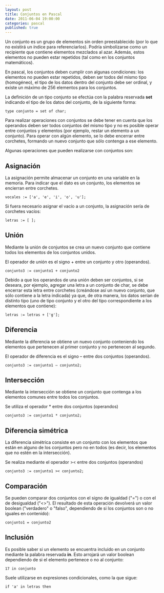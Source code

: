 ```yaml
---
layout: post
title: Conjuntos en Pascal
date: 2011-06-04 19:00:00
categories: pascal
published: true
---
```

Un conjunto es un grupo de elementos sin orden preestablecido (por lo que no existirá un índice para referenciarlos). Podría simbolizarse como un recipiente que contiene elementos mezclados al azar. Además, estos elementos no pueden estar repetidos (tal como en los conjuntos matemáticos).

En pascal, los conjuntos deben cumplir con algunas condiciones: los elementos no pueden estar repetidos, deben ser todos del mismo tipo (homogéneo), el tipo de los datos dentro del conjunto debe ser ordinal, y existe un máximo de 256 elementos para los conjuntos.

La definición de un tipo conjunto se efectúa con la palabra reservada **set** indicando el tipo de los datos del conjunto, de la siguiente forma:

<pre><code>type conjunto = set of char;</code></pre>

Para realizar operaciones con conjuntos se debe tener en cuenta que los operandos deben ser todos conjuntos del mismo tipo y no es posible operar entre conjuntos y elementos (por ejemplo, restar un elemento a un conjunto). Para operar con algún elemento, se lo debe encerrar entre corchetes, formando un nuevo conjunto que sólo contenga a ese elemento.
  
Algunas operaciones que pueden realizarse con conjuntos son:

## Asignación

La asignación permite almacenar un conjunto en una variable en la memoria. Para indicar que el dato es un conjunto, los elementos se encierran entre corchetes.

<pre><code>vocales := ['a', 'e', 'i', 'o', 'u'];</code></pre>

Si fuera necesario asignar el vacío a un conjunto, la asignación sería de corchetes vacíos:

<pre><code>letras := [ ];</code></pre>


## Unión

Mediante la unión de conjuntos se crea un nuevo conjunto que contiene todos los elementos de los conjuntos unidos.

El operador de unión es el signo + entre un conjunto y otro (operandos).

<pre><code>conjunto3 := conjunto1 + conjunto2</code></pre>

Debido a que los operandos de una unión deben ser conjuntos, si se deseara, por ejemplo, agregar una letra a un conjunto de char, se debe encerrar esta letra entre corchetes (creándose así un nuevo conjunto, que sólo contiene a la letra indicada) ya que, de otra manera, los datos serían de distinto tipo (uno de tipo conjunto y el otro del tipo correspondiente a los elementos que contiene):

<pre><code>letras := letras + ['g'];</code></pre>

## Diferencia

Mediante la diferencia se obtiene un nuevo conjunto conteniendo los elementos que pertenecen al primer conjunto y no pertenecen al segundo.

El operador de diferencia es el signo – entre dos conjuntos (operandos).

<pre><code>conjunto3 := conjunto1 – conjunto2;</code></pre>

## Intersección

Mediante la intersección se obtiene un conjunto que contenga a los elementos comunes entre todos los conjuntos.

Se utiliza el operador * entre dos conjuntos (operandos)

<pre><code>conjunto3 := conjunto1 * conjunto2; </code></pre>

## Diferencia simétrica

La diferencia simétrica consiste en un conjunto con los elementos que están en alguno de los conjuntos pero no en todos (es decir, los elementos que no estén en la intersección).

Se realiza mediante el operador >< entre dos conjuntos (operandos)

<pre><code>conjunto3 := conjunto1 >< conjunto2;</code></pre>

## Comparación

Se pueden comparar dos conjuntos con el signo de igualdad ("=") o con el de desigualdad ("<>"). El resultado de esta operación devolverá un valor boolean ("verdadero" o "falso", dependiendo de si los conjuntos son o no iguales en contenido):

<pre><code>conjunto1 = conjunto2</code></pre>

## Inclusión

Es posible saber si un elemento se encuentra incluido en un conjunto mediante la palabra reservada **in**. Esto arrojará un valor boolean dependiendo de si el elemento pertenece o no al conjunto:

<pre><code>17 in conjunto</code></pre>

Suele utilizarse en expresiones condicionales, como la que sigue:

<pre><code>if 'a' in letras then</code></pre>
